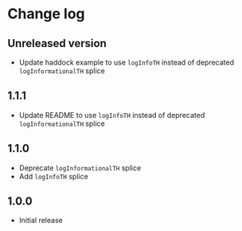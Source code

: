 # Change log

## Unreleased version

* Update haddock example to use `logInfoTH` instead of deprecated `logInformationalTH` splice

## 1.1.1

* Update README to use `logInfoTH` instead of deprecated `logInformationalTH` splice

## 1.1.0

* Deprecate `logInformationalTH` splice
* Add `logInfoTH` splice

## 1.0.0

* Initial release

